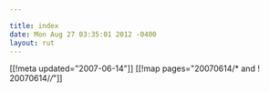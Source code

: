 ```yaml
---

title: index
date: Mon Aug 27 03:35:01 2012 -0400
layout: rut
---
```


[[!meta updated="2007-06-14"]]
[[!map pages="20070614/* and ! 20070614/*/*"]]
